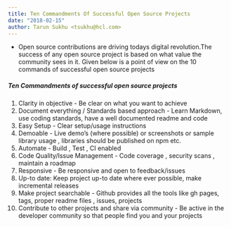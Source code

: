 ```yaml
---
title: Ten Commandments Of Successful Open Source Projects 
date: "2018-02-15"
author: Tarun Sukhu <tsukhu@hcl.com>
---
```


* Open source contributions are driving todays digital revolution.The success of any open source project is based on what value the community sees in it. Given below is a point of view on the 10 commands of successful open source projects

##### Ten Commandments of successful open source projects

1. Clarity in objective - Be clear on what you want to achieve 
2. Document everything / Standards based approach - Learn Markdown, use coding standards, have a well documented readme and code
3. Easy Setup - Clear setup/usage instructions
4. Demoable - Live demo’s (where possible) or screenshots or sample library usage , libraries should be published on npm etc.
5. Automate - Build , Test , CI enabled
6. Code Quality/Issue Management - Code coverage , security scans , maintain a roadmap 
7. Responsive - Be responsive and open to feedback/issues
8. Up-to date: Keep project up-to date where ever possible, make incremental releases 
9. Make project searchable - Github provides all the tools like gh pages, tags, proper readme files , issues, projects
10. Contribute to other projects and share via community - Be active in the developer community so that people find you and your projects 


